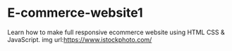 # E-commerce-website1
Learn how to make full responsive ecommerce website using HTML CSS &amp; JavaScript. 
img url:https://www.istockphoto.com/
